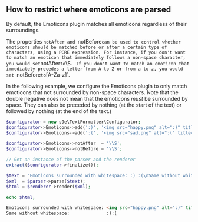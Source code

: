 ## How to restrict where emoticons are parsed

By default, the Emoticons plugin matches all emoticons regardless of their surroundings.

The properties `notAfter and `notBefore` can be used to control whether emoticons should be matched before or after a certain type of characters, using a PCRE expression. For instance, if you don't want to match an emoticon that immediately follows a non-space character, you would set `notAfter` to `\S`. If you don't want to match an emoticon that immediately precedes a letter from A to Z or from a to z, you would set `notBefore` to `[A-Za-z]`.

In the following example, we configure the Emoticons plugin to only match emoticons that not surrounded by non-space characters. Note that the double negative does not mean that the emoticons *must* be surrounded by space. They can also be preceded by nothing (at the start of the text) or followed by nothing (at the end of the text.)

```php
$configurator = new s9e\TextFormatter\Configurator;
$configurator->Emoticons->add(':)', '<img src="happy.png" alt=":)" title="Happy">');
$configurator->Emoticons->add(':(', '<img src="sad.png" alt=":(" title="Sad">');

$configurator->Emoticons->notAfter  = '\\S';
$configurator->Emoticons->notBefore = '\\S';

// Get an instance of the parser and the renderer
extract($configurator->finalize());

$text = "Emoticons surrounded with whitespace: :) :(\nSame without whitespace:              :):(";
$xml  = $parser->parse($text);
$html = $renderer->render($xml);

echo $html;
```
```html
Emoticons surrounded with whitespace: <img src="happy.png" alt=":)" title="Happy"> <img src="sad.png" alt=":(" title="Sad"><br>
Same without whitespace:              :):(
```
